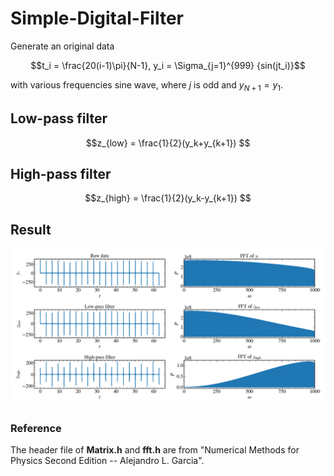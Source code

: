 # Simple-Digital-Filter
Generate an original data
```math
t_i = \frac{20(i-1)\pi}{N-1}, 
y_i = \Sigma_{j=1}^{999} {sin(jt_i)}
```
with various frequencies sine wave, where $j$ is odd and $y_{N+1} = y_1$. 

## Low-pass filter
```math
z_{low} = \frac{1}{2}(y_k+y_{k+1}) 
```
## High-pass filter
```math
z_{high} = \frac{1}{2}(y_k-y_{k+1}) 
```

## Result
![Image](https://github.com/ChenYingShan1114/Simple-Digital-Filter/blob/main/filter.png)

### Reference
The header file of **Matrix.h** and **fft.h** are from "Numerical Methods for Physics Second Edition -- Alejandro L. Garcia".
